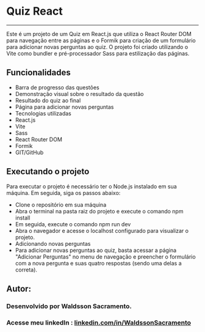 # Quiz React

---

Este é um projeto de um Quiz em React.js que utiliza o React Router DOM para navegação entre as páginas e o Formik para criação de um formulário para adicionar novas perguntas ao quiz. O projeto foi criado utilizando o Vite como bundler e pré-processador Sass para estilização das páginas.

## Funcionalidades

- Barra de progresso das questões
- Demonstração visual sobre o resultado da questão
- Resultado do quiz ao final
- Página para adicionar novas perguntas
- Tecnologias utilizadas
- React.js
- Vite
- Sass
- React Router DOM
- Formik
- GIT/GitHub

## Executando o projeto

Para executar o projeto é necessário ter o Node.js instalado em sua máquina. Em seguida, siga os passos abaixo:

- Clone o repositório em sua máquina
- Abra o terminal na pasta raiz do projeto e execute o comando npm install
- Em seguida, execute o comando npm run dev
- Abra o navegador e acesse o localhost configurado para visualizar o projeto.
- Adicionando novas perguntas
- Para adicionar novas perguntas ao quiz, basta acessar a página "Adicionar Perguntas" no menu de navegação e preencher o formulário com a nova pergunta e suas quatro respostas (sendo uma delas a correta).

## Autor:

### Desenvolvido por **Waldsson Sacramento**.

### Acesse meu linkedIn : [linkedin.com/in/WaldssonSacramento](https://www.linkedin.com/in/WaldssonSacramento)
